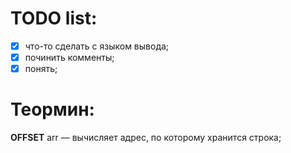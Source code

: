# TODO list:
- [x] что-то сделать с языком вывода;
- [x] починить комменты;
- [x] понять;

# Теормин:
**OFFSET** arr — вычисляет адрес, по которому хранится строка;
